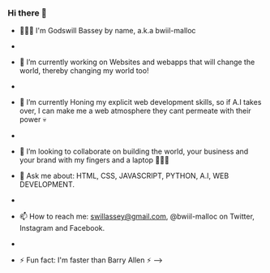 ### Hi there 👋

<!--
**bwiil-malloc/bwiil-malloc** is a ✨ _special_ ✨ repository because its `README.md` (this file) appears on your GitHub profile.

Here are some ideas to get you started: -->
- 👨🏽‍💻 I'm Godswill Bassey by name, a.k.a bwiil-malloc
- 
- 🔭 I’m currently working on Websites and webapps that will change the world, thereby changing my world too!
- 
- 🌱 I’m currently Honing my explicit web development skills, so if A.I takes over, I can make me a web atmosphere they cant permeate with their power 💀
- 
- 👯 I’m looking to collaborate on building the world, your business and your brand with my fingers and a laptop 👨🏽‍💻

- 💬 Ask me about: HTML, CSS, JAVASCRIPT, PYTHON, A.I, WEB DEVELOPMENT.
- 
- 📫 How to reach me: swillassey@gmail.com, @bwiil-malloc on Twitter, Instagram and Facebook.
- 
- ⚡ Fun fact: I'm faster than Barry Allen ⚡
-->
